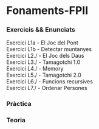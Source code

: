 # Fonaments-FPII
### Exercicis && Enunciats
Exercici L1a  - El Joc del Pont  
Exercici L1b  - Detectar muntanyes  
Exercici L2./ - El Joc dels Daus  
Exercici L3./ - Tamagotchi 1.0  
Exercici L4./ - Memory  
Exercici L5./ - Tamagotchi 2.0  
Exercici L6./ - Funcions recursives  
Exercici L7./ - Ordenar Persones  
### Pràctica  

### Teoria
